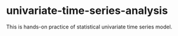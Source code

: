 # univariate-time-series-analysis
This is hands-on practice of statistical univariate time series model. <br>
